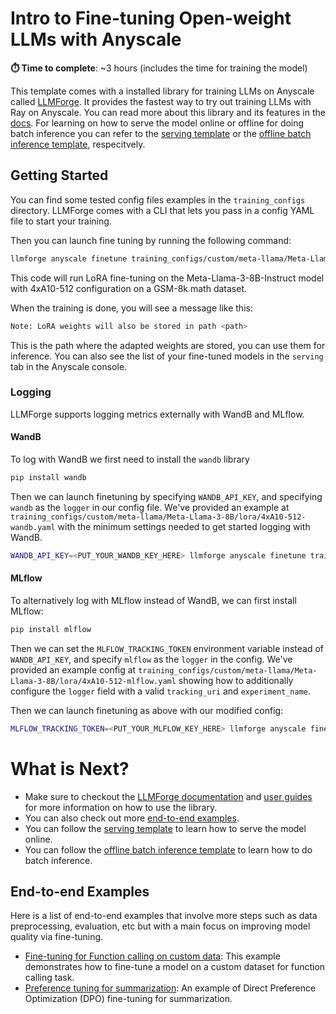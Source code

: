 # Intro to Fine-tuning Open-weight LLMs with Anyscale

**⏱️ Time to complete**: ~3 hours (includes the time for training the model)


This template comes with a installed library for training LLMs on Anyscale called [LLMForge](https://docs.anyscale.com/reference/llmforge-versions). It provides the fastest way to try out training LLMs with Ray on Anyscale. You can read more about this library and its features in the [docs](https://docs.anyscale.com/llms/finetuning/intro). For learning on how to serve the model online or offline for doing batch inference you can refer to the [serving template](https://console.anyscale.com/v2/template-preview/endpoints_v2) or the [offline batch inference template](https://console.anyscale.com/v2/template-preview/batch-llm), respecitvely.


## Getting Started

You can find some tested config files examples in the `training_configs` directory. LLMForge comes with a CLI that lets you pass in a config YAML file to start your training.

Then you can launch fine tuning by running the following command:
```bash
llmforge anyscale finetune training_configs/custom/meta-llama/Meta-Llama-3-8B/lora/4xA10-512.yaml
```

This code will run LoRA fine-tuning on the Meta-Llama-3-8B-Instruct model with 4xA10-512 configuration on a GSM-8k math dataset.

When the training is done, you will see a message like this:

```bash
Note: LoRA weights will also be stored in path <path>
````

This is the path where the adapted weights are stored, you can use them for inference. You can also see the list of your fine-tuned models in the `serving` tab in the Anyscale console.

### Logging
LLMForge supports logging metrics externally with WandB and MLflow.

#### WandB
To log with WandB we first need to install the `wandb` library

```bash
pip install wandb
```

Then we can launch finetuning by specifying `WANDB_API_KEY`, and specifying `wandb` as the `logger` in our config file. We've provided an example at `training_configs/custom/meta-llama/Meta-Llama-3-8B/lora/4xA10-512-wandb.yaml` with the minimum settings needed to get started logging with WandB.

```bash
WANDB_API_KEY=<PUT_YOUR_WANDB_KEY_HERE> llmforge anyscale finetune training_configs/custom/meta-llama/Meta-Llama-3-8B/lora/4xA10-512-wandb.yaml
```

#### MLflow
To alternatively log with MLflow instead of WandB, we can first install MLflow:
```bash
pip install mlflow
```

Then we can set the `MLFLOW_TRACKING_TOKEN` environment variable instead of `WANDB_API_KEY`, and specify `mlflow` as the `logger` in the config. We've provided an example config at `training_configs/custom/meta-llama/Meta-Llama-3-8B/lora/4xA10-512-mlflow.yaml` showing how to additionally configure the `logger` field with a valid `tracking_uri` and `experiment_name`.

Then we can launch finetuning as above with our modified config:
```bash
MLFLOW_TRACKING_TOKEN=<PUT_YOUR_MLFLOW_KEY_HERE> llmforge anyscale finetune training_configs/custom/meta-llama/Meta-Llama-3-8B/lora/4xA10-512-mlflow.yaml
```

# What is Next?

* Make sure to checkout the [LLMForge documentation](https://docs.anyscale.com/llms/finetuning/intro) and [user guides](https://docs.anyscale.com/category/fine-tuning-beta) for more information on how to use the library.
* You can also check out more [end-to-end examples](#end-to-end-examples).
* You can follow the [serving template](https://console.anyscale.com/v2/template-preview/endpoints_v2) to learn how to serve the model online.
* You can follow the [offline batch inference template](https://console.anyscale.com/v2/template-preview/batch-llm) to learn how to do batch inference.



## End-to-end Examples

Here is a list of end-to-end examples that involve more steps such as data preprocessing, evaluation, etc but with a main focus on improving model quality via fine-tuning.

* [Fine-tuning for Function calling on custom data](./end-to-end-examples/fine-tune-function-calling/README.ipynb): This example demonstrates how to fine-tune a model on a custom dataset for function calling task.
* [Preference tuning for summarization](./end-to-end-examples/fine-tune-preference/README.ipynb): An example of Direct Preference Optimization (DPO) fine-tuning for summarization.
